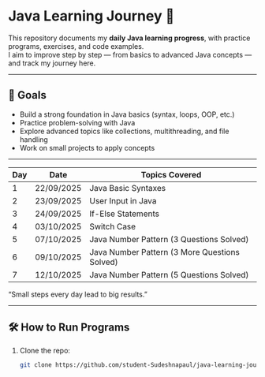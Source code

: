 # Java Learning Journey 🚀

This repository documents my **daily Java learning progress**, with practice programs, exercises, and code examples.  
I aim to improve step by step — from basics to advanced Java concepts — and track my journey here.  

---

## 🎯 Goals
- Build a strong foundation in Java basics (syntax, loops, OOP, etc.)
- Practice problem-solving with Java
- Explore advanced topics like collections, multithreading, and file handling
- Work on small projects to apply concepts

---

| Day | Date       | Topics Covered                                |
| --- | ---------- | --------------------------------------------- |
| 1   | 22/09/2025 | Java Basic Syntaxes                           |
| 2   | 23/09/2025 | User Input in Java                            |
| 3   | 24/09/2025 | If-Else Statements                            |
| 4   | 03/10/2025 | Switch Case                                   |
| 5   | 07/10/2025 | Java Number Pattern (3 Questions Solved)      |
| 6   | 09/10/2025 | Java Number Pattern (3 More Questions Solved) |
| 7   | 12/10/2025 | Java Number Pattern (5 Questions Solved)      |



“Small steps every day lead to big results.”

---

## 🛠️ How to Run Programs
1. Clone the repo:
   ```bash
   git clone https://github.com/student-Sudeshnapaul/java-learning-journey.git

